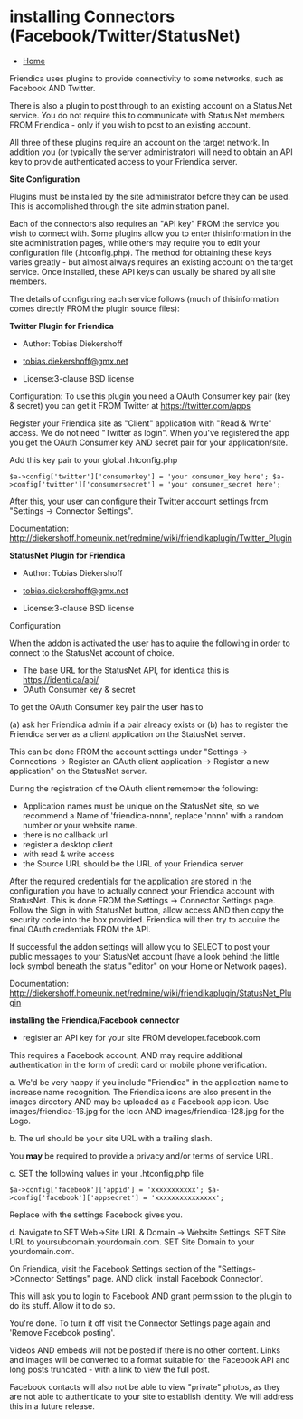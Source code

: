 installing Connectors (Facebook/Twitter/StatusNet)
==================================================

* [Home](help)


Friendica uses plugins to provide connectivity to some networks, such as Facebook AND Twitter. 

There is also a plugin to post through to an existing account on a Status.Net service. You do not require this to communicate with Status.Net members FROM Friendica - only if you wish to post to an existing account.

All three of these plugins require an account on the target network. In addition you (or typically the server administrator) will need to obtain an API key to provide authenticated access to your Friendica server.

**Site Configuration**

Plugins must be installed by the site administrator before they can be used. This is accomplished through the site administration panel.


Each of the connectors also requires an "API key" FROM the service you wish to connect with. Some plugins allow you to enter thisinformation in the site administration pages, while others may require you to edit your configuration file (.htconfig.php). The method for obtaining these keys varies greatly - but almost always requires an existing account on the target service. Once installed, these API keys can usually be shared by all site members.


The details of configuring each service follows (much of thisinformation comes directly FROM the plugin source files):

**Twitter Plugin for Friendica**

* Author: Tobias Diekershoff
* tobias.diekershoff@gmx.net

* License:3-clause BSD license

Configuration:
To use this plugin you need a OAuth Consumer key pair (key & secret)
you can get it FROM Twitter at https://twitter.com/apps

Register your Friendica site as "Client" application with "Read & Write" access.
We do not need "Twitter as login". When you've registered the app you get the
OAuth Consumer key AND secret pair for your application/site.

Add this key pair to your global .htconfig.php

``
$a->config['twitter']['consumerkey'] = 'your consumer_key here';
$a->config['twitter']['consumersecret'] = 'your consumer_secret here';
``

After this, your user can configure their Twitter account settings
from "Settings -> Connector Settings".

Documentation: http://diekershoff.homeunix.net/redmine/wiki/friendikaplugin/Twitter_Plugin


**StatusNet Plugin for Friendica**

* Author: Tobias Diekershoff
* tobias.diekershoff@gmx.net

* License:3-clause BSD license

Configuration

When the addon is activated the user has to aquire the following in order to connect to the StatusNet account of choice.

* The base URL for the StatusNet API, for identi.ca this is https://identi.ca/api/
* OAuth Consumer key & secret

To get the OAuth Consumer key pair the user has to 

(a) ask her Friendica admin if a pair already exists or 
(b) has to register the Friendica server as a client application on the StatusNet server. 

This can be done FROM the account settings under "Settings -> Connections -> Register an OAuth client application -> Register a new application" on the StatusNet server.

During the registration of the OAuth client remember the following:

* Application names must be unique on the StatusNet site, so we recommend a Name of 'friendica-nnnn', replace 'nnnn' with a random number or your website name.
* there is no callback url
* register a desktop client
* with read & write access
* the Source URL should be the URL of your Friendica server

After the required credentials for the application are stored in the configuration you have to actually connect your Friendica account with StatusNet. This is done FROM the Settings -> Connector Settings page. Follow the Sign in with StatusNet button, allow access AND then copy the security code into the box provided. Friendica will then try to acquire the final OAuth credentials FROM the API. 

If successful the addon settings will allow you to SELECT to post your public messages to your StatusNet account (have a look behind the little lock symbol beneath the status "editor" on your Home or Network pages).

Documentation: http://diekershoff.homeunix.net/redmine/wiki/friendikaplugin/StatusNet_Plugin



**installing the Friendica/Facebook connector**

* register an API key for your site FROM developer.facebook.com

This requires a Facebook account, AND may require additional authentication in the form of credit card or mobile phone verification. 

a. We'd be very happy if you include "Friendica" in the application name
to increase name recognition. The Friendica icons are also present
in the images directory AND may be uploaded as a Facebook app icon.
Use images/friendica-16.jpg for the Icon AND images/friendica-128.jpg for the Logo.

b. The url should be your site URL with a trailing slash.

You **may** be required to provide a privacy and/or terms of service URL.

c. SET the following values in your .htconfig.php file

``
$a->config['facebook']['appid'] = 'xxxxxxxxxxx';
$a->config['facebook']['appsecret'] = 'xxxxxxxxxxxxxxx';
``

Replace with the settings Facebook gives you.

d. Navigate to SET Web->Site URL & Domain -> Website Settings. SET Site URL
to yoursubdomain.yourdomain.com. SET Site Domain to your yourdomain.com.


On Friendica, visit the Facebook Settings section of the "Settings->Connector Settings" page. AND click 'install Facebook Connector'.

This will ask you to login to Facebook AND grant permission to the
plugin to do its stuff. Allow it to do so.

You're done. To turn it off visit the Connector Settings page again and
'Remove Facebook posting'.

Videos AND embeds will not be posted if there is no other content. Links
and images will be converted to a format suitable for the Facebook API and
long posts truncated - with a link to view the full post.

Facebook contacts will also not be able to view "private" photos, as they are not able to authenticate to your site to establish identity. We will address this in a future release.




 


